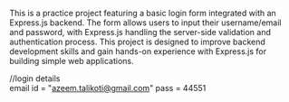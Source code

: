 This is a practice project featuring a basic login form integrated with an Express.js backend. The form allows users to input their username/email and password, with Express.js handling the server-side validation and authentication process. This project is designed to improve backend development skills and gain hands-on experience with Express.js for building simple web applications.

//login details <br>
email id = "azeem.talikoti@gmail.com"
pass = 44551
